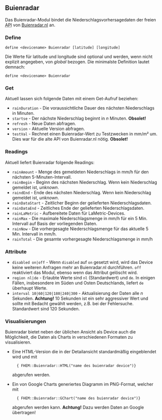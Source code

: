 <span id="Buienradar" />

## Buienradar
Das Buienradar-Modul bindet die Niederschlagsvorhersagedaten der freien <abbr title="Application Program Interface">API</abbr> 
von [Buienradar.nl](https://www.buienradar.nl) an.

<span id="Buienradardefine"></span>
### Define
    define <devicename> Buienradar [latitude] [longitude]

Die Werte für latitude und longitude sind optional und werden, wenn nicht explizit angegeben, von <var>global</var> bezogen.
Die minimalste Definition lautet demnach:

    define <devicename> Buienradar
  
<span id="Buienradarget" />  

### Get
Aktuell lassen sich folgende Daten mit einem Get-Aufruf beziehen:

* ``rainDuration``  - Die voraussichtliche Dauer des n&auml;chsten Niederschlags in Minuten.
* ``startse``       - Der n&auml;chste Niederschlag beginnt in <var>n</var> Minuten. **Obsolet!**
* ``refresh``       - Neue Daten abfragen.
* ``version``       - Aktuelle Version abfragen.
* ``testVal``       - Rechnet einen Buienradar-Wert zu Testzwecken in mm/m² um. Dies war für die alte <abbr>API</abbr> von Buienradar.nl nötig. **Obsolet!**

<span id="Buienradarreadings" />  

### Readings
Aktuell liefert Buienradar folgende Readings:
* ``rainAmount``    - Menge des gemeldeten Niederschlags in mm/h für den nächsten 5-Minuten-Intervall.
* ``rainBegin``     - Beginn des nächsten Niederschlag. Wenn kein Niederschlag gemeldet ist, <var>unknown</var>.
* ``raindEnd``      - Ende des nächsten Niederschlag. Wenn kein Niederschlag gemeldet ist, <var>unknown</var>.
* ``rainDataStart`` - Zeitlicher Beginn der gelieferten Niederschlagsdaten.
* ``rainDataEnd``   - Zeitliches Ende der gelieferten Niederschlagsdaten.
* ``rainLaMetric``  - Aufbereitete Daten für LaMetric-Devices.
* ``rainMax``       - Die maximale Niederschlagsmenge in mm/h für ein 5 Min. Intervall auf Basis der vorliegenden Daten.
* ``rainNow``       - Die vorhergesagte Niederschlagsmenge für das aktuelle 5 Min. Intervall in mm/h.
* ``rainTotal``     - Die gesamte vorhergesagte Niederschlagsmenge in mm/h

<span id="Buienradarattr" />

### Attribute

* <a name="disabled"></a> ``disabled on|off``   - Wenn ``disabled`` auf `on` gesetzt wird, wird das Device keine weiteren Anfragen mehr an Buienradar.nl durchführen. ``off`` reaktiviert das Modul, ebenso wenn das Attribut gelöscht wird.
* <a name="region"></a> ``region nl|de`` - Erlaubte Werte sind ``nl`` (Standardwert) und ``de``. In einigen Fällen, insbesondere im Süden und Osten Deutschlands, liefert ``de`` überhaupt Werte.
* <a name="interval"></a>  ``interval 10|60|120|180|240|300`` - Aktualisierung der Daten alle <var>n</var> Sekunden. **Achtung!** 10 Sekunden ist ein sehr aggressiver Wert und sollte mit Bedacht gewählt werden, <abbr>z.B.</abbr> bei der Fehlersuche. Standardwert sind 120 Sekunden. 

### Visualisierungen
Buienradar bietet neben der üblichen Ansicht als Device auch die Möglichkeit, die Daten als Charts in verschiedenen Formaten zu visualisieren.
* Eine HTML-Version die in der Detailansicht standardmäßig eingeblendet wird und mit 
        
        { FHEM::Buienradar::HTML("name des buienradar device")}
        
    abgerufen werden.
* Ein von Google Charts generiertes Diagramm im <abbr>PNG</abbr>-Format, welcher mit

        { FHEM::Buienradar::GChart("name des buienradar device")}
        
    abgerufen werden kann. **Achtung!** Dazu werden Daten an Google übertragen!